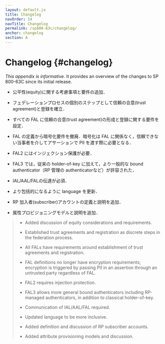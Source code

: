 ```yaml
---
layout: default.ja
title: Changelog
navOrder: 14
navTitle: Changelog
permalink: /sp800-63c/changelog/
anchor: changelog
section: A
---
```


# Changelog {#changelog}

_This appendix is informative._ It provides an overview of the changes to SP 800-63C since its initial release.

* 公平性(equity)に関する考慮事項と要件の追加．

* フェデレーションプロセスの個別のステップとして信頼の合意(trust agreement)と登録を確立．

* すべての FAL に信頼の合意(trust agreement)の形成と登録に関する要件を設定．

* FAL の定義から暗号化要件を撤廃．暗号化は FAL に関係なく，信頼できない当事者を介してアサーションで PII を渡す際に必要となる．

* FAL2 にはインジェクション保護が必要．

* FAL3 では，従来の holder-of-key に加えて，より一般的な bound authenticator（RP 管理の authenticatorなど）が許容された．

* IAL/AAL/FALの伝達が必須．

* より包括的になるように language を更新．

* RP 加入者(subscriber)アカウントの定義と説明を追加．

* 属性プロビジョニングモデルと説明を追加．

> * Added discussion of equity considerations and requirements.
> 
> * Established trust agreements and registration as discrete steps in the federation process.
> 
> * All FALs have requirements around establishment of trust agreements and registration.
> 
> * FAL definitions no longer have encryption requirements; encryption is triggered by passing PII in an assertion through an untrusted party regardless of FAL.
> 
> * FAL2 requires injection protection.
> 
> * FAL3 allows more general bound authenticators including RP-managed authenticators, in addition to classical holder-of-key.
> 
> * Communication of IAL/AAL/FAL required.
> 
> * Updated language to be more inclusive.
> 
> * Added definition and discussion of RP subscriber accounts.
> 
> * Added attribute provisioning models and discussion.
